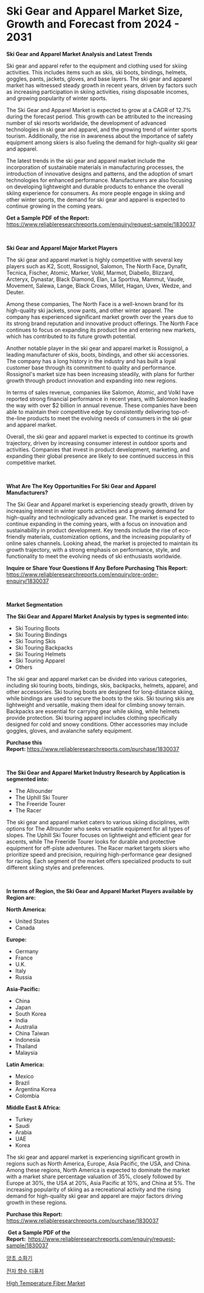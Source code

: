 <p><h1>Ski Gear and Apparel Market Size, Growth and Forecast from 2024 - 2031</h1></p><p><strong>Ski Gear and Apparel Market Analysis and Latest Trends</strong></p>
<p><p>Ski gear and apparel refer to the equipment and clothing used for skiing activities. This includes items such as skis, ski boots, bindings, helmets, goggles, pants, jackets, gloves, and base layers. The ski gear and apparel market has witnessed steady growth in recent years, driven by factors such as increasing participation in skiing activities, rising disposable incomes, and growing popularity of winter sports.</p><p>The Ski Gear and Apparel Market is expected to grow at a CAGR of 12.7% during the forecast period. This growth can be attributed to the increasing number of ski resorts worldwide, the development of advanced technologies in ski gear and apparel, and the growing trend of winter sports tourism. Additionally, the rise in awareness about the importance of safety equipment among skiers is also fueling the demand for high-quality ski gear and apparel.</p><p>The latest trends in the ski gear and apparel market include the incorporation of sustainable materials in manufacturing processes, the introduction of innovative designs and patterns, and the adoption of smart technologies for enhanced performance. Manufacturers are also focusing on developing lightweight and durable products to enhance the overall skiing experience for consumers. As more people engage in skiing and other winter sports, the demand for ski gear and apparel is expected to continue growing in the coming years.</p></p>
<p><strong>Get a Sample PDF of the Report:&nbsp;</strong> <a href="https://www.reliableresearchreports.com/enquiry/request-sample/1830037">https://www.reliableresearchreports.com/enquiry/request-sample/1830037</a></p>
<p>&nbsp;</p>
<p><strong>Ski Gear and Apparel Major Market Players</strong></p>
<p><p>The ski gear and apparel market is highly competitive with several key players such as K2, Scott, Rossignol, Salomon, The North Face, Dynafit, Tecnica, Fischer, Atomic, Marker, Volkl, Marmot, Diabello, Blizzard, Arcteryx, Dynastar, Black Diamond, Elan, La Sportiva, Mammut, Vaude, Movement, Salewa, Lange, Black Crows, Millet, Hagan, Uvex, Wedze, and Deuter.</p><p>Among these companies, The North Face is a well-known brand for its high-quality ski jackets, snow pants, and other winter apparel. The company has experienced significant market growth over the years due to its strong brand reputation and innovative product offerings. The North Face continues to focus on expanding its product line and entering new markets, which has contributed to its future growth potential.</p><p>Another notable player in the ski gear and apparel market is Rossignol, a leading manufacturer of skis, boots, bindings, and other ski accessories. The company has a long history in the industry and has built a loyal customer base through its commitment to quality and performance. Rossignol's market size has been increasing steadily, with plans for further growth through product innovation and expanding into new regions.</p><p>In terms of sales revenue, companies like Salomon, Atomic, and Volkl have reported strong financial performance in recent years, with Salomon leading the way with over $2 billion in annual revenue. These companies have been able to maintain their competitive edge by consistently delivering top-of-the-line products to meet the evolving needs of consumers in the ski gear and apparel market.</p><p>Overall, the ski gear and apparel market is expected to continue its growth trajectory, driven by increasing consumer interest in outdoor sports and activities. Companies that invest in product development, marketing, and expanding their global presence are likely to see continued success in this competitive market.</p></p>
<p>&nbsp;</p>
<p><strong>What Are The Key Opportunities For Ski Gear and Apparel Manufacturers?</strong></p>
<p><p>The Ski Gear and Apparel market is experiencing steady growth, driven by increasing interest in winter sports activities and a growing demand for high-quality and technologically advanced gear. The market is expected to continue expanding in the coming years, with a focus on innovation and sustainability in product development. Key trends include the rise of eco-friendly materials, customization options, and the increasing popularity of online sales channels. Looking ahead, the market is projected to maintain its growth trajectory, with a strong emphasis on performance, style, and functionality to meet the evolving needs of ski enthusiasts worldwide.</p></p>
<p><strong>Inquire or Share Your Questions If Any Before Purchasing This Report:</strong> <a href="https://www.reliableresearchreports.com/enquiry/pre-order-enquiry/1830037">https://www.reliableresearchreports.com/enquiry/pre-order-enquiry/1830037</a></p>
<p>&nbsp;</p>
<p><strong>Market Segmentation</strong></p>
<p><strong>The Ski Gear and Apparel Market Analysis by types is segmented into:</strong></p>
<p><ul><li>Ski Touring Boots</li><li>Ski Touring Bindings</li><li>Ski Touring Skis</li><li>Ski Touring Backpacks</li><li>Ski Touring Helmets</li><li>Ski Touring Apparel</li><li>Others</li></ul></p>
<p><p>The ski gear and apparel market can be divided into various categories, including ski touring boots, bindings, skis, backpacks, helmets, apparel, and other accessories. Ski touring boots are designed for long-distance skiing, while bindings are used to secure the boots to the skis. Ski touring skis are lightweight and versatile, making them ideal for climbing snowy terrain. Backpacks are essential for carrying gear while skiing, while helmets provide protection. Ski touring apparel includes clothing specifically designed for cold and snowy conditions. Other accessories may include goggles, gloves, and avalanche safety equipment.</p></p>
<p><strong>Purchase this Report:&nbsp;</strong><a href="https://www.reliableresearchreports.com/purchase/1830037">https://www.reliableresearchreports.com/purchase/1830037</a></p>
<p>&nbsp;</p>
<p><strong>The Ski Gear and Apparel Market Industry Research by Application is segmented into:</strong></p>
<p><ul><li>The Allrounder</li><li>The Uphill Ski Tourer</li><li>The Freeride Tourer</li><li>The Racer</li></ul></p>
<p><p>The ski gear and apparel market caters to various skiing disciplines, with options for The Allrounder who seeks versatile equipment for all types of slopes. The Uphill Ski Tourer focuses on lightweight and efficient gear for ascents, while The Freeride Tourer looks for durable and protective equipment for off-piste adventures. The Racer market targets skiers who prioritize speed and precision, requiring high-performance gear designed for racing. Each segment of the market offers specialized products to suit different skiing styles and preferences.</p></p>
<p>&nbsp;</p>
<p><strong>In terms of Region, the Ski Gear and Apparel Market Players available by Region are:</strong></p>
<p>
    <p> <strong> North America: </strong>
        <ul>
            <li>United States</li>
            <li>Canada</li>
        </ul>
        </p> 
    <p> <strong> Europe: </strong>
        <ul>
            <li>Germany</li>
            <li>France</li>
            <li>U.K.</li>
            <li>Italy</li>
            <li>Russia</li>
        </ul>
        </p> 
    <p> <strong> Asia-Pacific: </strong>
        <ul>
            <li>China</li>
            <li>Japan</li>
            <li>South Korea</li>
            <li>India</li>
            <li>Australia</li>
            <li>China Taiwan</li>
            <li>Indonesia</li>
            <li>Thailand</li>
            <li>Malaysia</li>
        </ul>
        </p> 
    <p> <strong> Latin America: </strong>
        <ul>
            <li>Mexico</li>
            <li>Brazil</li>
            <li>Argentina Korea</li>
            <li>Colombia</li>
        </ul>
        </p> 
    <p> <strong> Middle East & Africa: </strong>
        <ul>
            <li>Turkey</li>
            <li>Saudi</li>
            <li>Arabia</li>
            <li>UAE</li>
            <li>Korea</li>
        </ul>
    </p>
    </p>
<p><p>The ski gear and apparel market is experiencing significant growth in regions such as North America, Europe, Asia Pacific, the USA, and China. Among these regions, North America is expected to dominate the market with a market share percentage valuation of 35%, closely followed by Europe at 30%, the USA at 20%, Asia Pacific at 10%, and China at 5%. The increasing popularity of skiing as a recreational activity and the rising demand for high-quality ski gear and apparel are major factors driving growth in these regions.</p></p>
<p><strong>Purchase this Report: </strong><a href="https://www.reliableresearchreports.com/purchase/1830037">https://www.reliableresearchreports.com/purchase/1830037</a></p>
<p>&nbsp;<strong>Get a Sample PDF of the Report:&nbsp;&nbsp;</strong><a href="https://www.reliableresearchreports.com/enquiry/request-sample/1830037">https://www.reliableresearchreports.com/enquiry/request-sample/1830037</a></p>
<p><strong></strong></p>
<p><p><a href="https://github.com/darrellockm3ytan895656/Market-Research-Report-List-1/blob/main/59941046722.md">양초 소화기</a></p><p><a href="https://github.com/oajzkywllm460/Market-Research-Report-List-1/blob/main/81034206723.md">전자 향수 디퓨저</a></p><p><a href="https://invited-way-688.notion.site/High-Temperature-Fiber-Market-Size-Reflecting-a-Forecast-Till-2031-Market-By-Type-By-Application-a-5c122ad4c936461ca553dc45e2a4fc9b">High Temperature Fiber Market</a></p></p>